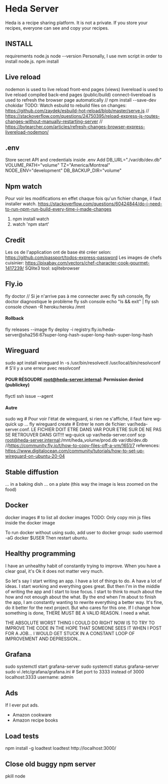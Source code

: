 # Heda Server

Heda is a recipe sharing platform. It is not a private. If you store your recipes, everyone can see and copy your recipes.

## INSTALL
requirements node.js
node --version
Personally, I use nvm script in order to install node.js.
npm install

## Live reload
nodemon is used to live reload front-end pages (views)
livereload is used to live reload compiled back-end pages (public/build)
connect-livereload is used to refresh the browser page automatically
// npm install --save-dev chokidar
TODO: Watch esbuild to rebuild files on changes: https://github.com/zaydek/esbuild-hot-reload/blob/master/serve.js
// https://stackoverflow.com/questions/24750395/reload-express-js-routes-changes-without-manually-restarting-server
// https://bytearcher.com/articles/refresh-changes-browser-express-livereload-nodemon/

## .env
Store secret API and credentials inside .env
Add
DB_URL="./var/db/dev.db"
VOLUME_PATH="volume"
TZ="America/Montreal"
NODE_ENV="development"
DB_BACKUP_DIR="volume"

## Npm watch
Pour voir les modifications en effet chaque fois qu'un fichier change, il faut installer watch.
https://stackoverflow.com/questions/60424844/do-i-need-to-run-npm-run-build-every-time-i-made-changes
1. npm install watch
1. watch 'npm start'

## Credit
Les os de l'application ont de base été créer selon: https://github.com/passport/todos-express-password
Les images de chefs cuisinier: https://pixabay.com/vectors/chef-character-cook-gourmet-1417239/
SQlite3 tool: sqlitebrowser

## Fly.io
fly doctor // Si je n'arrive pas à me connecter avec fly ssh console, fly doctor diagnostique le problème
fly ssh console
echo "ls && exit" | fly ssh console
chown -R heroku:heroku /mnt
#### Rollback
fly releases --image
fly deploy -i registry.fly.io/heda-server@sha256:67super-long-hash-super-long-hash-super-long-hash

## Wireguard
sudo apt install wireguard
ln -s /usr/bin/resolvectl /usr/local/bin/resolvconf # S'il y a une erreur avec resolvconf
#### POUR RÉSOUDRE root@heda-server.internal: Permission denied (publickey)
flyctl ssh issue --agent
#### Autre
sudo wg # Pour voir l'état de wireguard, si rien ne s'affiche, il faut faire wg-quick up ...
fly wireguard create # Entrer le nom de fichier: var/heda-server.conf. LE FICHIER DOIT ETRE DANS VAR POUR ETRE SUR DE NE PAS SE RETROUVER DANS GIT!!!
wg-quick up var/heda-server.conf
scp root@heda-server.internal:/mnt/heda_volume/prod.db var/db/dev.db
//https://community.fly.io/t/how-to-copy-files-off-a-vm/1651/7
references:
https://www.digitalocean.com/community/tutorials/how-to-set-up-wireguard-on-ubuntu-20-04

## Stable diffustion
... in a baking dish
... on a plate (this way the image is less zoomed on the food)

## Docker
docker images # to list all docker images
TODO: Only copy min js files inside the docker image

To run docker without using sudo, add user to docker group:
sudo usermod -aG docker $USER
Then restart ubuntu.

## Healthy programming

I have an unhealthy habit of constantly trying to improve. When you have a clear goal, it's Ok it does not matter very much.

So let's say I start writing an app. I have a lot of things to do. A have a lot of ideas.
I start working and everything goes great.
But then I'm in the middle of writing the app and I start to lose focus. I start to think to much about the how and not enough about the what.
By the end when I'm about to finish the app, I am constantly wanting to rewrite everything a better way.
It's fine, do it better for the next project. But who cares for this one.
If I change how something is done, THERE MUST BE A VALID REASON. I need a what.


THE ABSOLUTE WORST THING I COULD DO RIGHT NOW IS TO TRY TO IMPROVE THE CODE IN THE HOPE THAT SOMEONE SEES IT WHEN I POST FOR A JOB... I WOULD GET STUCK IN A CONSTANT LOOP OF IMPROVEMENT AND DEPRESSION...

## Grafana

sudo systemctl start grafana-server
sudo systemctl status grafana-server
sudo vi /etc/grafana/grafana.ini # Set port to 3333 instead of 3000
localhost:3333
username: admin

## Ads

If I ever put ads.
- Amazon cookware
- Amazon recipe books

## Load tests

npm install -g loadtest
loadtest http://localhost:3000/

## Close old buggy npm server
pkill node
